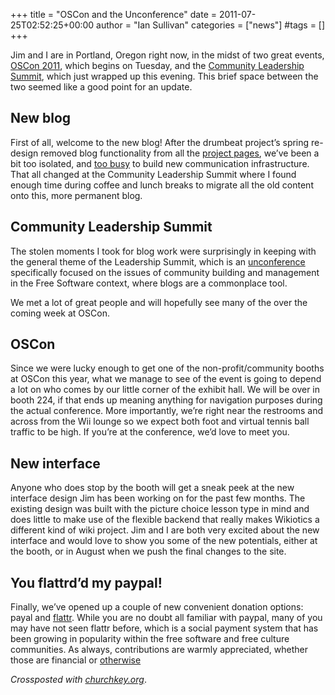 +++
title = "OSCon and the Unconference"
date = 2011-07-25T02:52:25+00:00
author = "Ian Sullivan"
categories = ["news"]
#tags = []
+++

Jim and I are in Portland, Oregon right now, in the midst of two great events, [OSCon 2011](https://web.archive.org/web/20160325190556/http://www.oscon.com/oscon2011), which begins on Tuesday, and the [Community Leadership Summit](https://web.archive.org/web/20160325190556/http://www.communityleadershipsummit.com/), which just wrapped up this evening. This brief space between the two seemed like a good point for an update.

## New blog

First of all, welcome to the new blog! After the drumbeat project’s spring re-design removed blog functionality from all the [project pages](https://web.archive.org/web/20160325190556/https://drumbeat.org/en-US/projects/wikiotics-tools-and-materials-for-collaborative-la/ "Wikiotics drumbeat project page"), we’ve been a bit too isolated, and [too busy](https://web.archive.org/web/20160325190556/http://blog.wikiotics.net/2011/06/wikiotics-monthly-update-may-june-2011/ "Wikiotics monthly update May-June") to build new communication infrastructure. That all changed at the Community Leadership Summit where I found enough time during coffee and lunch breaks to migrate all the old content onto this, more permanent blog.

## Community Leadership Summit

The stolen moments I took for blog work were surprisingly in keeping with the general theme of the Leadership Summit, which is an [unconference](https://web.archive.org/web/20160325190556/http://en.wikipedia.org/wiki/Unconference "wikipedia: unconference") specifically focused on the issues of community building and management in the Free Software context, where blogs are a commonplace tool.

We met a lot of great people and will hopefully see many of the over the coming week at OSCon.

## OSCon

Since we were lucky enough to get one of the non-profit/community booths at OSCon this year, what we manage to see of the event is going to depend a lot on who comes by our little corner of the exhibit hall. We will be over in booth 224, if that ends up meaning anything for navigation purposes during the actual conference. More importantly, we’re right near the restrooms and across from the Wii lounge so we expect both foot and virtual tennis ball traffic to be high. If you’re at the conference, we’d love to meet you.

## New interface

Anyone who does stop by the booth will get a sneak peek at the new interface design Jim has been working on for the past few months. The existing design was built with the picture choice lesson type in mind and does little to make use of the flexible backend that really makes Wikiotics a different kind of wiki project. Jim and I are both very excited about the new interface and would love to show you some of the new potentials, either at the booth, or in August when we push the final changes to the site.

## You flattrd’d my paypal!

Finally, we’ve opened up a couple of new convenient donation options: payal and [flattr](https://web.archive.org/web/20160325190556/http://flattr.com/ "What is flattr?"). While you are no doubt all familiar with paypal, many of you may have not seen flattr before, which is a social payment system that has been growing in popularity within the free software and free culture communities. As always, contributions are warmly appreciated, whether those are financial or [otherwise](https://web.archive.org/web/20160325190556/http://blog.wikiotics.net/2010/09/contributing-is-giving-too/ "Contributing is giving too")

*Crossposted with [churchkey.org](https://web.archive.org/web/20160325190556/http://churchkey.org/2011/08/01/oscon-and-the-unconference/)*.
